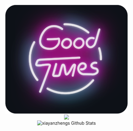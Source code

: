 <div align="center">
	<br>
		<img src="good-times.svg" width="400px">
	<br>
	<img src="https://skillicons.dev/icons?i=aws,python,vue,go,jenkins,flask,kubernetes,docker,git,js,linux,mysql,vscode,githubactions,grafana,"/>
	<br>
	 <img src="https://github-readme-stats-gc8g.vercel.app/api/?username=xiayanzheng&show_icons=true&count_private=true&theme=radical&bg_color=30,e96443,904e95&title_color=fff&text_color=fff" alt="xiayanzhengs Github Stats"></img>
</div>
